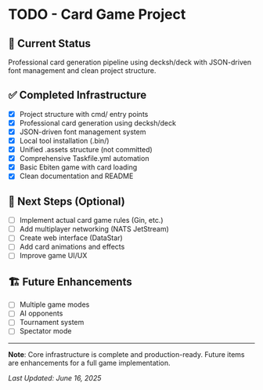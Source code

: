 # TODO - Card Game Project

## 🎯 Current Status
Professional card generation pipeline using decksh/deck with JSON-driven font management and clean project structure.

## ✅ Completed Infrastructure
- [x] Project structure with cmd/ entry points
- [x] Professional card generation using decksh/deck
- [x] JSON-driven font management system
- [x] Local tool installation (.bin/)
- [x] Unified .assets structure (not committed)
- [x] Comprehensive Taskfile.yml automation
- [x] Basic Ebiten game with card loading
- [x] Clean documentation and README

## 🔄 Next Steps (Optional)
- [ ] Implement actual card game rules (Gin, etc.)
- [ ] Add multiplayer networking (NATS JetStream)
- [ ] Create web interface (DataStar)
- [ ] Add card animations and effects
- [ ] Improve game UI/UX

## 🏗️ Future Enhancements
- [ ] Multiple game modes
- [ ] AI opponents
- [ ] Tournament system
- [ ] Spectator mode

---

**Note**: Core infrastructure is complete and production-ready. Future items are enhancements for a full game implementation.

*Last Updated: June 16, 2025*
